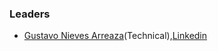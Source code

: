 ### Leaders

* [Gustavo Nieves Arreaza](mailto:gustavo.nievesarreaza@owasp.org)(Technical),[Linkedin](https://www.linkedin.com/in/gustavo-nieves-arreaza/)
